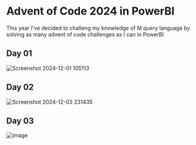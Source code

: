 # Advent of Code 2024 in PowerBI

This year I've decided to challeng my knowledge of M query language by solving as many advent of code challenges as I can in PowerBI

## Day 01
![Screenshot 2024-12-01 105113](https://github.com/user-attachments/assets/ff960e97-f119-4463-8d72-ea12406dd1c7)

## Day 02
![Screenshot 2024-12-03 231435](https://github.com/user-attachments/assets/d3f9a178-09b5-49c6-85f2-1c371b55a949)

## Day 03
![image](https://github.com/user-attachments/assets/e73ce42f-79fe-40f7-9cb4-0f2ea24df43a)
